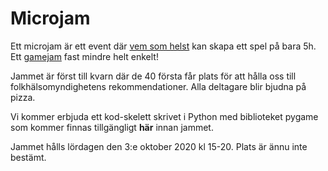 # Microjam

Ett microjam är ett event där <u>vem som helst</u> kan skapa ett spel på
bara 5h. Ett [gamejam](https://en.wikipedia.org/wiki/Game_jam) fast mindre helt enkelt!

Jammet är först till kvarn där de 40 första får plats för att hålla oss till
folkhälsomyndighetens rekommendationer. Alla deltagare blir bjudna på pizza.

Vi kommer erbjuda ett kod-skelett skrivet i Python med biblioteket pygame som
kommer finnas tillgängligt **här** innan jammet.

Jammet hålls lördagen den 3:e oktober 2020 kl 15-20. Plats är ännu inte bestämt.


